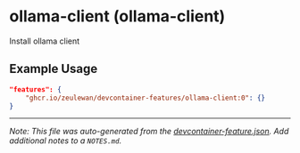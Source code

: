 
# ollama-client (ollama-client)

Install ollama client

## Example Usage

```json
"features": {
    "ghcr.io/zeulewan/devcontainer-features/ollama-client:0": {}
}
```





---

_Note: This file was auto-generated from the [devcontainer-feature.json](https://github.com/zeulewan/devcontainer-features/blob/main/src/ollama-client/devcontainer-feature.json).  Add additional notes to a `NOTES.md`._
